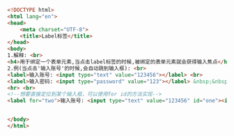 
<BlogInfo title="27.Label标签" author="白日梦想猿" pv=0 read_times=0 pre_cost_time=0分27秒 category="html5学习" tag_list="['html5学习']" create_time="2020.07.15 15:40:46" update_time="2020.07.15 15:50:21" />

```html
<!DOCTYPE html>
<html lang="en">
<head>
    <meta charset="UTF-8">
    <title>Label标签</title>
</head>
<body>
1.解释: <br>
<h4>用于绑定一个表单元素,当点击label标签的时候,被绑定的表单元素就会获得输入焦点</h4> <br>
2.例(当点击'输入账号'的时候,会自动跳到输入框): <br>
<label>输入账号: <input type="text" value="123456"></label> <br>
<label>输入密码: <input type="password" value="123"></label> &nbsp;&nbsp;<input type="submit">
<hr> <br>
<!--想要直接定位到某个输入框，可以使用for id的方法实现-->
<label for="two">输入账号: <input type="text" value="123456" id="one"><input id="two" type="text" value="123456"></label> <br>


</body>
</html>
```

